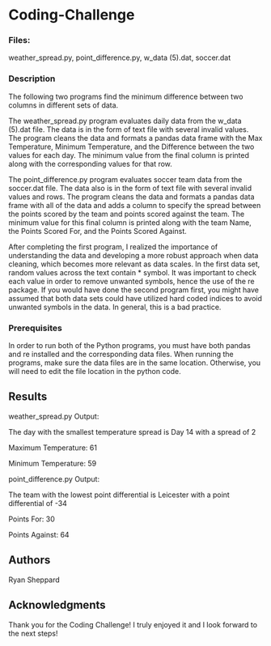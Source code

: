 # Coding-Challenge

### Files:
weather_spread.py, point_difference.py, w_data (5).dat, soccer.dat

### Description

The following two programs find the minimum difference between two columns in different sets of data. 

The weather_spread.py program evaluates daily data from the w_data (5).dat file. The data is in the form of text file with several invalid values. The program cleans the data and formats a pandas data frame with the Max Temperature, Minimum Temperature, and the Difference between the two values for each day. The minimum value from the final column is printed along with the corresponding values for that row.

The point_difference.py program evaluates soccer team data from the soccer.dat file. The data also is in the form of text file with several invalid values and rows. The program cleans the data and formats a pandas data frame with all of the data and adds a column to specify the spread between the points scored by the team and points scored against the team. The minimum value for this final column is printed along with the team Name, the Points Scored For, and the Points Scored Against.

After completing the first program, I realized the importance of understanding the data and developing a more robust approach when data cleaning, which becomes more relevant as data scales. In the first data set, random values across the text contain * symbol. It was important to check each value in order to remove unwanted symbols, hence the use of the re package. If you would have done the second program first, you might have assumed that both data sets could have utilized hard coded indices to avoid unwanted symbols in the data. In general, this is a bad practice.

### Prerequisites

In order to run both of the Python programs, you must have both pandas and re installed and the corresponding data files. When running the programs, make sure the data files are in the same location. Otherwise, you will need to edit the file location in the python code. 


## Results

weather_spread.py Output:

The day with the smallest temperature spread is Day 14 with a spread of 2

Maximum Temperature: 61

Minimum Temperature: 59

point_difference.py Output:

The team with the lowest point differential is Leicester with a point differential of -34

Points For:  30

Points Against:  64

## Authors

Ryan Sheppard

## Acknowledgments

Thank you for the Coding Challenge! I truly enjoyed it and I look forward to the next steps!
